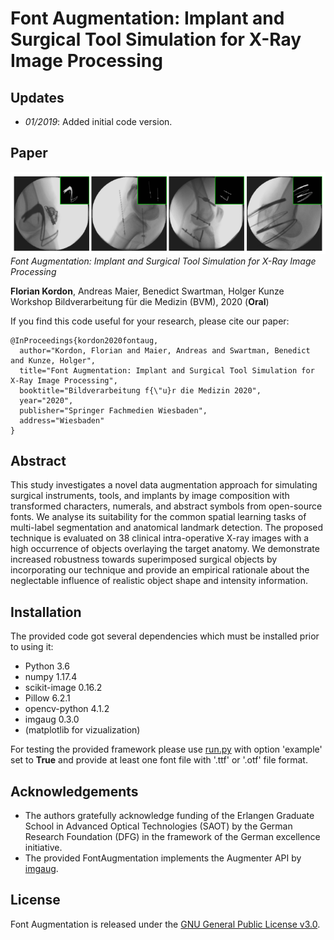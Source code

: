 # Font Augmentation: Implant and Surgical Tool Simulation for X-Ray Image Processing

## Updates
- *01/2019*: Added initial code version. 

## Paper
![](images/sample.jpg)
_Font Augmentation: Implant and Surgical Tool Simulation for X-Ray Image Processing_

**Florian Kordon**,  Andreas Maier, Benedict Swartman, Holger Kunze
  Workshop Bildverarbeitung für die Medizin (BVM), 2020 (**Oral**)

If you find this code useful for your research, please cite our paper:

```
@InProceedings{kordon2020fontaug,
  author="Kordon, Florian and Maier, Andreas and Swartman, Benedict and Kunze, Holger",
  title="Font Augmentation: Implant and Surgical Tool Simulation for X-Ray Image Processing",
  booktitle="Bildverarbeitung f{\"u}r die Medizin 2020",
  year="2020",
  publisher="Springer Fachmedien Wiesbaden",
  address="Wiesbaden"
}
```

## Abstract
This study investigates a novel data augmentation approach for simulating surgical instruments, tools, and implants by image composition with transformed characters, numerals, and abstract symbols from open-source fonts. We analyse its suitability for the common spatial learning tasks of multi-label segmentation and anatomical landmark detection. The proposed technique is evaluated on 38 clinical intra-operative X-ray images with a high occurrence of objects overlaying the target anatomy. We demonstrate increased robustness towards superimposed surgical objects by incorporating our technique and provide an empirical rationale about the neglectable influence of realistic object shape and intensity information.

## Installation
The provided code got several dependencies which must be installed prior to using it:

* Python 3.6
* numpy 1.17.4
* scikit-image 0.16.2
* Pillow 6.2.1
* opencv-python 4.1.2
* imgaug 0.3.0
* (matplotlib for vizualization)

For testing the provided framework please use [run.py](run.py) with option 'example' set to **True** and provide at least one font file with '.ttf' or '.otf' file format.

## Acknowledgements
- The authors gratefully acknowledge funding of the Erlangen Graduate School in Advanced Optical Technologies (SAOT) by the German Research Foundation (DFG) in the framework of the German excellence initiative.
- The provided FontAugmentation implements the Augmenter API by [imgaug](https://github.com/aleju/imgaug).


## License
Font Augmentation is released under the [GNU General Public License v3.0](./LICENSE).